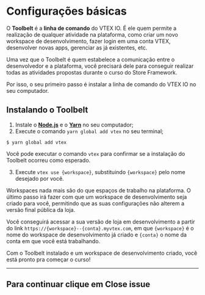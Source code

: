 # Configurações básicas

O **Toolbelt** é a **linha de comando** do VTEX IO. É ele quem permite a realização de qualquer atividade na plataforma, como criar um novo workspace de desenvolvimento, fazer login em uma conta VTEX, desenvolver novas apps, gerenciar as já existentes, etc.

Uma vez que o Toolbelt é quem estabelece a comunicação entre o desenvolvedor e a plataforma, você precisará dele para conseguir realizar todas as atividades propostas durante o curso do Store Framework. 

Por isso, o seu primeiro passo é instalar a linha de comando do VTEX IO no seu computador.   

## Instalando o Toolbelt

1. Instale o [**Node.js**](https://nodejs.org/) e o [**Yarn**](https://yarnpkg.com/) no seu computador;
2. Execute o comando `yarn global add vtex` no seu terminal;

```
$ yarn global add vtex
```

Você pode executar o comando `vtex` para confirmar se a instalação do Toolbelt ocorreu como esperado. 

3. Execute `vtex use {workspace}`, substituindo `{workspace}` pelo nome desejado por você.

Workspaces nada mais são do que espaços de trabalho na plataforma. O último passo irá fazer com que um workspace de desenvolvimento seja criado para você, permitindo que as suas configurações não alterem a versão final pública da loja. 

Você conseguirá acessar a sua versão de loja em desenvolvimento a partir do link `https://{workspace}--{conta}.myvtex.com`, em que `{workspace}` é o nome do workspace de desenvolvimento já criado e `{conta}` o nome da conta em que você está trabalhando. 

Com o Toolbelt instalado e um workspace de desenvolvimento criado, você está pronto pra começar o curso! 

----

## Para continuar clique em **Close issue**